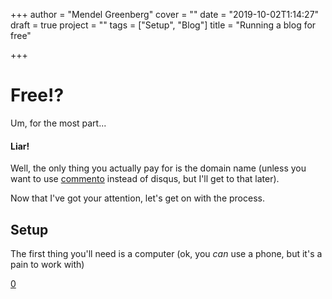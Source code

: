 +++
author = "Mendel Greenberg"
cover = ""
date = "2019-10-02T1:14:27"
draft = true
project = ""
tags = ["Setup", "Blog"]
title = "Running a blog for free"

+++
# Free!?

Um, for the most part...

#### Liar!

Well, the only thing you actually pay for is the domain name (unless you want to use [commento](0) instead of disqus, but I'll get to that later).

Now that I've got your attention, let's get on with the process.

## Setup

The first thing you'll need is a computer (ok, you _can_ use a phone, but it's a pain to work with)

[0](https://commento.io)
